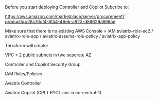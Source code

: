 Before you start deploying Controller and Copilot
Subcribe to:

https://aws.amazon.com/marketplace/server/procurement?productId=28c70cf4-6f44-46eb-a823-d88629a699ae

Make sure that there is no existing AWS Console > IAM aviatrix-role-ec2 / aviatrix-role-app / aviatrix-assume-role-policy / aviatrix-app-policy

Terraform will create:

VPC + 2 public subnets in two seperate AZ

Controller and Copilot Security Group

IAM Roles/Policies

Aviatrix Controller

Aviatrix Copilot (CPLT BYOL ami in eu-central-1)
